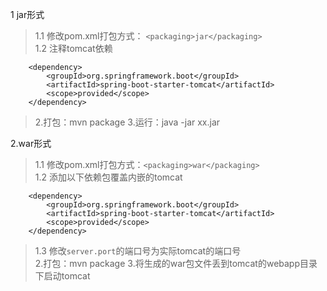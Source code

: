 1 jar形式
>1.1 修改pom.xml打包方式：  ```<packaging>jar</packaging>```  
>1.2 注释tomcat依赖  

        <dependency>
            <groupId>org.springframework.boot</groupId>
            <artifactId>spring-boot-starter-tomcat</artifactId>
            <scope>provided</scope>
        </dependency>
>2.打包：mvn package
>3.运行：java -jar xx.jar

2.war形式
>1.1 修改pom.xml打包方式：```<packaging>war</packaging>```  
>1.2 添加以下依赖包覆盖内嵌的tomcat

        <dependency>
            <groupId>org.springframework.boot</groupId>
            <artifactId>spring-boot-starter-tomcat</artifactId>
            <scope>provided</scope>
        </dependency>
>1.3 修改```server.port```的端口号为实际tomcat的端口号  
>2.打包：mvn package
>3.将生成的war包文件丢到tomcat的webapp目录下启动tomcat  

